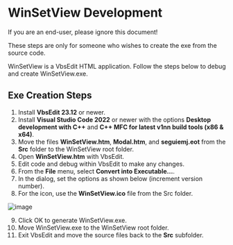 # WinSetView Development

If you are an end-user, please ignore this document!

These steps are only for someone who wishes to create the exe from the source code.

WinSetView is a VbsEdit HTML application. Follow the steps below to debug and create WinSetView.exe.

## Exe Creation Steps

1. Install **VbsEdit 23.12** or newer.
2. Install **Visual Studio Code 2022** or newer with the options **Desktop development with C++** and **C++ MFC for latest v1nn build tools (x86 & x64)**.
3. Move the files **WinSetView.htm**, **Modal.htm**, and **seguiemj.eot** from the **Src** folder to the WinSetView root folder.
4. Open  **WinSetView.htm** with VbsEdit.
5. Edit code and debug within VbsEdit to make any changes.
6. From the **File** menu, select **Convert into Executable...**.
7. In the dialog, set the options as shown below (increment version number).
8. For the icon, use the **WinSetView.ico** file from the Src folder.

![image](https://user-images.githubusercontent.com/79026235/229970503-3166129f-3be3-4809-8890-d1712ac9b5d5.png)

9. Click OK to  generate WinSetView.exe.
10. Move WinSetView.exe to the WinSetView root folder.
11. Exit VbsEdit and move the source files back to the **Src** subfolder.
